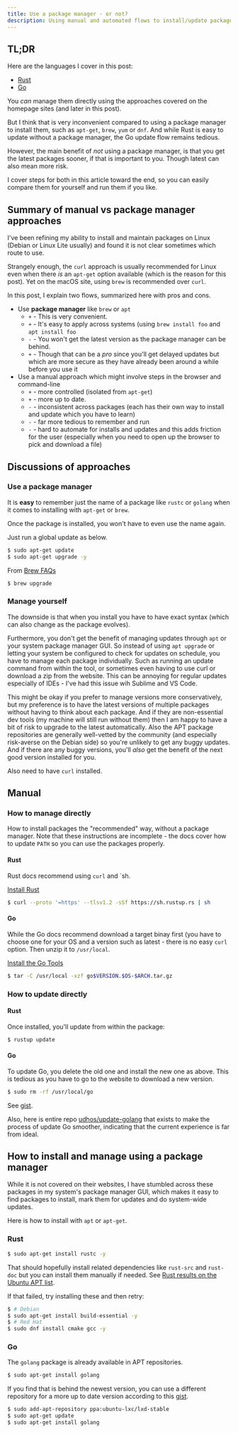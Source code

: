 ```yaml
---
title: Use a package manager - or not?
description: Using manual and automated flows to install/update packages like Rust and Go
---
```


## TL;DR

Here are the languages I cover in this post:

- [Rust](https://github.com/MichaelCurrin/learn-to-code/tree/master/en/topics/scripting_languages/Rust)
- [Go](https://github.com/MichaelCurrin/learn-to-code/tree/master/en/topics/scripting_languages/Go)

You _can_ manage them directly using the approaches covered on the homepage sites (and later in this post). 

But I think that is very inconvenient compared to using a package manager to install them, such as `apt-get`, `brew`, `yum` or `dnf`. And while Rust is easy to update without a package manager, the Go update flow remains tedious.

However, the main benefit of _not_ using a package manager, is that you get the latest packages sooner, if that is important to you. Though latest can also mean more risk.

I cover steps for both in this article toward the end, so you can easily compare them for yourself and run them if you like.


## Summary of manual vs package manager approaches

I've been refining my ability to install and maintain packages on Linux (Debian or Linux Lite usually) and found it is not clear sometimes which route to use.

Strangely enough, the `curl` approach is usually recommended for Linux even when there _is_ an `apt-get` option available (which is the reason for this post). Yet on the macOS site, using `brew` is recommended over `curl`.

In this post, I explain two flows, summarized here with pros and cons.

- Use **package manager** like `brew` or `apt`
    - `+` - This is very convenient.
    - `+` - It's easy to apply across systems (using `brew install foo` and `apt install foo`
    - `-` - You won't get the latest version as the package manager can be behind.
    - `+` - Though that can be a _pro_ since you'll get delayed updates but which are more secure as they have already been around a while before you use it 
- Use a manual approach which might involve steps in the browser and command-line 
    - `+` - more controlled (isolated from `apt-get`) 
    - `+` - more up to date.
    - `-` - inconsistent across packages (each has their own way to install and update which you have to learn)
    - `-` - far more tedious to remember and run
    - `-` - hard to automate for installs and updates and this adds friction for the user (especially when you need to open up the browser to pick and download a file)


## Discussions of approaches

### Use a package manager

It is **easy** to remember just the name of a package like `rustc` or `golang` when it comes to installing with `apt-get` or `brew`.

Once the package is installed, you won't have to even use the name again.

Just run a global update as below.

```sh
$ sudo apt-get update
$ sudo apt-get upgrade -y
```

From [Brew FAQs](https://docs.brew.sh/FAQ)

```sh
$ brew upgrade
```

### Manage yourself

The downside is that when you install you have to have exact syntax (which can also change as the package evolves).

Furthermore, you don't get the benefit of managing updates through `apt` or your system package manager GUI. So instead of using `apt upgrade` or letting your system be configured to check for updates on schedule, you have to manage each package individually. Such as running an update command from within the tool, or sometimes even having to use curl or download a zip from the website. This can be annoying for regular updates especially of IDEs - I've had this issue wih Sublime and VS Code.

This might be okay if you prefer to manage versions more conservatively, but my preference is to have the latest versions of multiple packages without having to think about each package. And if they are non-essential dev tools (my machine will still run without them) then I am happy to have a bit of risk to upgrade to the latest automatically. Also the APT package repositories are generally well-vetted by the community (and especially risk-averse on the Debian side) so you're unlikely to get any buggy updates. And if there are any buggy versions, you'll _also_ get the benefit of the next good version installed for you. 

Also need to have `curl` installed.

## Manual

### How to manage directly

How to install packages the "recommended" way, without a package manager. Note that these instructions are incomplete - the docs cover how to update `PATH` so you can use the packages properly.

#### Rust

Rust docs recommend using `curl` and `sh. 

[Install Rust](https://www.rust-lang.org/tools/install)

```sh
$ curl --proto '=https' --tlsv1.2 -sSf https://sh.rustup.rs | sh
```

#### Go

While the Go docs recommend download a target binay first (you have to choose one for your OS and a version such as latest - there is no easy `curl` option. Then unzip it to `/usr/local`.

[Install the Go Tools](https://golang.org/doc/install)

```sh
$ tar -C /usr/local -xzf go$VERSION.$OS-$ARCH.tar.gz
```


### How to update directly

#### Rust

Once installed, you'll update from within the package:

```sh
$ rustup update
```

#### Go

To update Go, you delete the old one and install the new one as above. This is tedious as you have to go to the website to download a new version.

```sh
$ sudo rm -rf /usr/local/go
```

See [gist](https://gist.github.com/nikhita/432436d570b89cab172dcf2894465753).

Also, here is entire repo [udhos/update-golang](https://github.com/udhos/update-golang) that exists to make the process of update Go smoother, indicating that the current experience is far from ideal.


## How to install and manage using a package manager

While it is not covered on their websites, I have stumbled across these packages in my system's package manager GUI, which makes it easy to find packages to install, mark them for updates and do system-wide updates.

Here is how to install with `apt` or `apt-get`.

### Rust

```sh
$ sudo apt-get install rustc -y
```

That should hopefully install related dependencies like `rust-src` and `rust-doc` but you can install them manually if needed. See [Rust results on the Ubuntu APT list](https://packages.ubuntu.com/search?suite=default&section=all&arch=any&keywords=rust&searchon=names).

If that failed, try installing these and then retry:

```sh
$ # Debian
$ sudo apt-get install build-essential -y
$ # Red Hat
$ sudo dnf install cmake gcc -y
```

### Go

The `golang` package is already available in APT repositories.

```sh
$ sudo apt-get install golang
```

If you find that is behind the newest version, you can use a different repository for a more up to date version according to this [gist](https://gist.github.com/Adron/4e1e7d0f71da7c415f455d5930ea94c9).

```sh
$ sudo add-apt-repository ppa:ubuntu-lxc/lxd-stable
$ sudo apt-get update
$ sudo apt-get install golang
```
